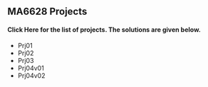 ## MA6628 Projects

#### Click Here for the list of projects. The solutions are given below.
- Prj01
- Prj02
- Prj03
- Prj04v01
- Prj04v02

